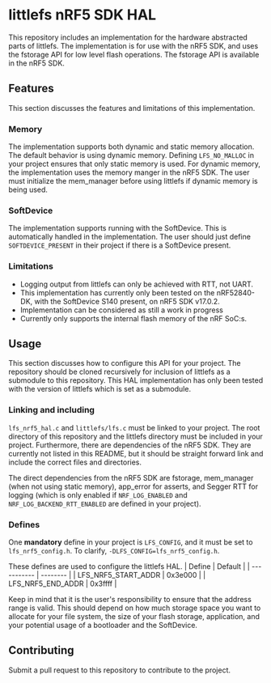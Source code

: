# littlefs nRF5 SDK HAL

This repository includes an implementation for the hardware abstracted parts of littlefs. The implementation is for use with the nRF5 SDK, and uses the fstorage API for low level flash operations. The fstorage API is available in the nRF5 SDK.

## Features

This section discusses the features and limitations of this implementation.
### Memory
The implementation supports both dynamic and static memory allocation. The default behavior is using dynamic memory. Defining `LFS_NO_MALLOC` in your project ensures that only static memory is used. For dynamic memory, the implementation uses the memory manger in the nRF5 SDK. The user must initialize the mem_manager before using littlefs if dynamic memory is being used.

### SoftDevice
The implementation supports running with the SoftDevice. This is automatically handled in the implementation. The user should just define `SOFTDEVICE_PRESENT` in their project if there is a SoftDevice present.

### Limitations
- Logging output from littlefs can only be achieved with RTT, not UART.
- This implementation has currently only been tested on the nRF52840-DK, with the SoftDevice S140 present, on nRF5 SDK v17.0.2.
- Implementation can be considered as still a work in progress
- Currently only supports the internal flash memory of the nRF SoC:s.

## Usage
This section discusses how to configure this API for your project. The repository should be cloned recursively for inclusion of littlefs as a submodule to this repository. This HAL implementation has only been tested with the version of littlefs which is set as a submodule.

### Linking and including
`lfs_nrf5_hal.c` and `littlefs/lfs.c` must be linked to your project. The root directory of this repository and the littlefs directory must be included in your project. Furthermore, there are dependencies of the nRF5 SDK. They are currently not listed in this README, but it should be straight forward link and include the correct files and directories.

The direct dependencies from the nRF5 SDK are fstorage, mem_manager (when not using static memory), app_error for asserts, and Segger RTT for logging (which is only enabled if `NRF_LOG_ENABLED` and `NRF_LOG_BACKEND_RTT_ENABLED` are defined in your project).

### Defines
One **mandatory** define in your project is `LFS_CONFIG`, and it must be set to `lfs_nrf5_config.h`. To clarify, `-DLFS_CONFIG=lfs_nrf5_config.h`.

These defines are used to configure the littlefs HAL.
| Define               | Default                |
| -----------          | --------               |
| LFS_NRF5_START_ADDR  | 0x3e000                |
| LFS_NRF5_END_ADDR    | 0x3ffff                |

Keep in mind that it is the user's responsibility to ensure that the address range is valid. This should depend on how much storage space you want to allocate for your file system, the size of your flash storage, application, and your potential usage of a bootloader and the SoftDevice.

## Contributing
Submit a pull request to this repository to contribute to the project.
